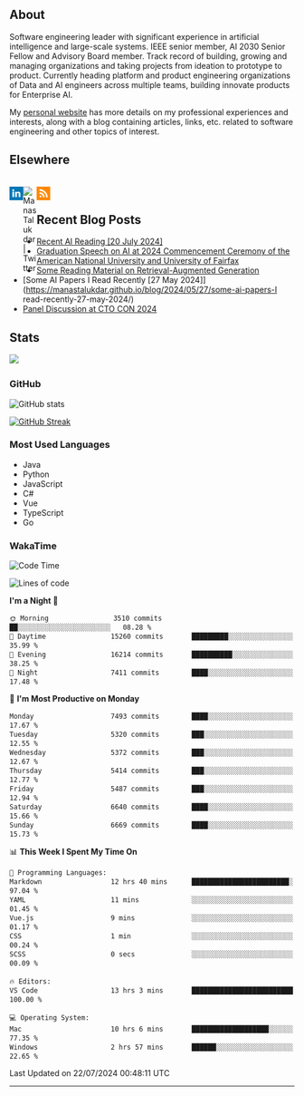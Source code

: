 ## About

Software engineering leader with significant experience in artificial intelligence and large-scale systems. IEEE senior member, AI 2030 Senior Fellow and Advisory Board member. Track record of building, growing and managing organizations and taking projects from ideation to prototype to product. Currently heading platform and product engineering organizations of Data and AI engineers across multiple teams, building innovate products for Enterprise AI.

My [personal website](https://manastalukdar.github.io/) has more details on my professional experiences and interests, along with a blog containing articles, links, etc. related to software engineering and other topics of interest.

## Elsewhere

</br>

<a href="https://www.linkedin.com/in/manastalukdar" target="_blank">
  <img align="left" alt="Manas Talukdar | Linkedin" width="24px" src="https://raw.githubusercontent.com/edent/SuperTinyIcons/master/images/svg/linkedin.svg" />
</a>
<a href="https://www.twitter.com/manastalukdar" target="_blank">
  <img align="left" alt="Manas Talukdar | Twitter" width="24px" src="https://github.com/TheDudeThatCode/TheDudeThatCode/blob/master/Assets/Twitter.svg" />
</a>
<a href="https://manastalukdar.github.io/" target="_blank">
  <img align="left" alt="Manas Talukdar | Website" width="24px" src="https://github.com/edent/SuperTinyIcons/blob/master/images/svg/rss.svg" />
</a>

</br>

## Recent Blog Posts

<!-- BLOG:START -->
- [Recent AI Reading [20 July 2024]](https://manastalukdar.github.io/blog/2024/07/20/recent-ai-reading-20-july-2024/)
- [Graduation Speech on AI at 2024 Commencement Ceremony of the American National University and University of Fairfax](https://manastalukdar.github.io/blog/2024/06/22/graduation-speech-ai-2024-commencement-anu-uf/)
- [Some Reading Material on Retrieval-Augmented Generation](https://manastalukdar.github.io/blog/2024/06/02/reading-material-retrieval-augmented-generation/)
- [Some AI Papers I Read Recently [27 May 2024]](https://manastalukdar.github.io/blog/2024/05/27/some-ai-papers-I read-recently-27-may-2024/)
- [Panel Discussion at CTO CON 2024](https://manastalukdar.github.io/blog/2024/05/27/panel-discussion-cto-con-2024/)
<!-- BLOG:END -->

## Stats

![](https://komarev.com/ghpvc/?username=manastalukdar)

### GitHub

![GitHub stats](https://github-readme-stats.vercel.app/api?username=manastalukdar&show_icons=true&hide_border=true&hide_rank=true&hide_title=true&icon_color=79ff97&text_color=cecac3&bg_color=4d4b4b)

[![GitHub Streak](https://streak-stats.demolab.com?user=manastalukdar&hide_border=true&border_radius=4&date_format=M%20j%5B%2C%20Y%5D&background=4D4B4B)](https://git.io/streak-stats)

### Most Used Languages

- Java
- Python
- JavaScript
- C#
- Vue
- TypeScript
- Go

<!--
![Top Langs](https://github-readme-stats.vercel.app/api/top-langs/?username=manastalukdar&layout=compact&hide_border=true&hide_title=true&icon_color=79ff97&text_color=cecac3&bg_color=4d4b4b)
-->

### WakaTime

<!--START_SECTION:waka-->
![Code Time](http://img.shields.io/badge/Code%20Time-4%2C644%20hrs%2034%20mins-blue)

![Lines of code](https://img.shields.io/badge/From%20Hello%20World%20I%27ve%20Written-10.5%20million%20lines%20of%20code-blue)

**I'm a Night 🦉** 

```text
🌞 Morning                3510 commits        ██░░░░░░░░░░░░░░░░░░░░░░░   08.28 % 
🌆 Daytime                15260 commits       █████████░░░░░░░░░░░░░░░░   35.99 % 
🌃 Evening                16214 commits       ██████████░░░░░░░░░░░░░░░   38.25 % 
🌙 Night                  7411 commits        ████░░░░░░░░░░░░░░░░░░░░░   17.48 % 
```
📅 **I'm Most Productive on Monday** 

```text
Monday                   7493 commits        ████░░░░░░░░░░░░░░░░░░░░░   17.67 % 
Tuesday                  5320 commits        ███░░░░░░░░░░░░░░░░░░░░░░   12.55 % 
Wednesday                5372 commits        ███░░░░░░░░░░░░░░░░░░░░░░   12.67 % 
Thursday                 5414 commits        ███░░░░░░░░░░░░░░░░░░░░░░   12.77 % 
Friday                   5487 commits        ███░░░░░░░░░░░░░░░░░░░░░░   12.94 % 
Saturday                 6640 commits        ████░░░░░░░░░░░░░░░░░░░░░   15.66 % 
Sunday                   6669 commits        ████░░░░░░░░░░░░░░░░░░░░░   15.73 % 
```


📊 **This Week I Spent My Time On** 

```text
💬 Programming Languages: 
Markdown                 12 hrs 40 mins      ████████████████████████░   97.04 % 
YAML                     11 mins             ░░░░░░░░░░░░░░░░░░░░░░░░░   01.45 % 
Vue.js                   9 mins              ░░░░░░░░░░░░░░░░░░░░░░░░░   01.17 % 
CSS                      1 min               ░░░░░░░░░░░░░░░░░░░░░░░░░   00.24 % 
SCSS                     0 secs              ░░░░░░░░░░░░░░░░░░░░░░░░░   00.09 % 

🔥 Editors: 
VS Code                  13 hrs 3 mins       █████████████████████████   100.00 % 

💻 Operating System: 
Mac                      10 hrs 6 mins       ███████████████████░░░░░░   77.35 % 
Windows                  2 hrs 57 mins       ██████░░░░░░░░░░░░░░░░░░░   22.65 % 
```


 Last Updated on 22/07/2024 00:48:11 UTC
<!--END_SECTION:waka-->

---

<!--

**manastalukdar/manastalukdar** is a ✨ _special_ ✨ repository because its `README.md` (this file) appears on your GitHub profile.

Here are some ideas to get you started:

- 🔭 I’m currently working on ...
- 🌱 I’m currently learning ...
- 👯 I’m looking to collaborate on ...
- 🤔 I’m looking for help with ...
- 💬 Ask me about ...
- 📫 How to reach me: ...
- 😄 Pronouns: ...
- ⚡ Fun fact: ...
-->

